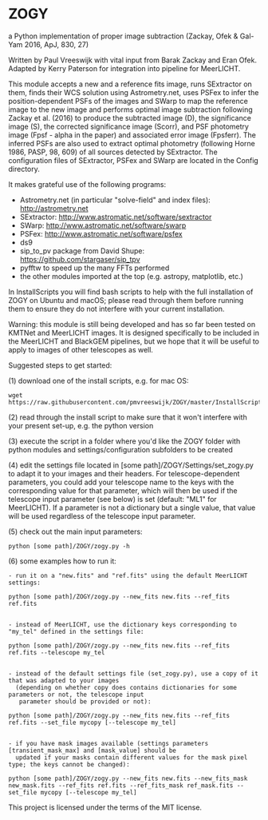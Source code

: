 # ZOGY
a Python implementation of proper image subtraction (Zackay, Ofek &amp; Gal-Yam 2016, ApJ, 830, 27)

Written by Paul Vreeswijk with vital input from Barak Zackay and Eran Ofek. Adapted by Kerry Paterson for integration into pipeline for MeerLICHT.

This module accepts a new and a reference fits image, runs SExtractor on them, finds their WCS solution using Astrometry.net, uses PSFex to infer the position-dependent PSFs of the images and SWarp to map the reference image to the new image and performs optimal image subtraction following Zackay et al. (2016) to produce the subtracted image (D), the significance image (S), the corrected significance image (Scorr), and PSF photometry image (Fpsf - alpha in the paper) and associated error image (Fpsferr). The inferred PSFs are also used to extract optimal photometry (following Horne 1986, PASP, 98, 609) of all sources detected by SExtractor. The configuration files of SExtractor, PSFex and SWarp are located in the Config directory.

It makes grateful use of the following programs:

- Astrometry.net (in particular "solve-field" and index files): http://astrometry.net 
- SExtractor: http://www.astromatic.net/software/sextractor
- SWarp: http://www.astromatic.net/software/swarp
- PSFex: http://www.astromatic.net/software/psfex
- ds9
- sip_to_pv package from David Shupe: https://github.com/stargaser/sip_tpv
- pyfftw to speed up the many FFTs performed
- the other modules imported at the top (e.g. astropy, matplotlib, etc.)

In InstallScripts you will find bash scripts to help with the full installation of ZOGY on Ubuntu and macOS; please read through them before running them to ensure they do not interfere with your current installation.

Warning: this module is still being developed and has so far been tested on KMTNet and MeerLICHT images. It is designed specifically to be included in the MeerLICHT and BlackGEM pipelines, but we hope that it will be useful to apply to images of other telescopes as well.


Suggested steps to get started:

(1) download one of the install scripts, e.g. for mac OS:

    wget https://raw.githubusercontent.com/pmvreeswijk/ZOGY/master/InstallScripts/install_zogy_macos.sh

(2) read through the install script to make sure that it won't interfere with your present set-up, e.g. the python version

(3) execute the script in a folder where you'd like the ZOGY folder with python modules and settings/configuration subfolders to be created

(4) edit the settings file located in [some path]/ZOGY/Settings/set_zogy.py to adapt it to your images and their headers. For telescope-dependent parameters, you could add your telescope name to the keys with the corresponding value for that parameter, which will then be used if the telescope input parameter (see below) is set (default: "ML1" for MeerLICHT). If a parameter is not a dictionary but a single value, that value will be used regardless of the telescope input parameter.

(5) check out the main input parameters:

    python [some path]/ZOGY/zogy.py -h

(6) some examples how to run it:

    - run it on a "new.fits" and "ref.fits" using the default MeerLICHT settings:

    python [some path]/ZOGY/zogy.py --new_fits new.fits --ref_fits ref.fits
    

    - instead of MeerLICHT, use the dictionary keys corresponding to "my_tel" defined in the settings file:
    
    python [some path]/ZOGY/zogy.py --new_fits new.fits --ref_fits ref.fits --telescope my_tel
      

    - instead of the default settings file (set_zogy.py), use a copy of it that was adapted to your images
      (depending on whether copy does contains dictionaries for some parameters or not, the telescope input 
       parameter should be provided or not):
    
    python [some path]/ZOGY/zogy.py --new_fits new.fits --ref_fits ref.fits --set_file mycopy [--telescope my_tel]


    - if you have mask images available (settings parameters [transient_mask_max] and [mask_value] should be
      updated if your masks contain different values for the mask pixel type; the keys cannot be changed):

    python [some path]/ZOGY/zogy.py --new_fits new.fits --new_fits_mask new_mask.fits --ref_fits ref.fits --ref_fits_mask ref_mask.fits --set_file mycopy [--telescope my_tel]


This project is licensed under the terms of the MIT license.
